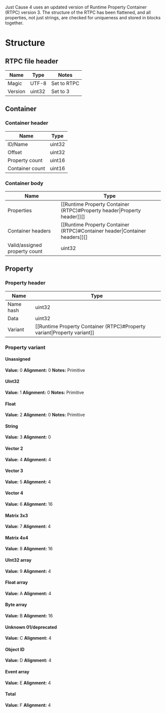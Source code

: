 Just Cause 4 uses an updated version of Runtime Property Container (RTPC) version 3. The structure of the RTPC has been flattened, and all properties, not just strings, are checked for uniqueness and stored in blocks together.
# Structure
## RTPC file header
| Name | Type | Notes |
| ---- | ---- | ---- |
| Magic | UTF-8 | Set to RTPC |
| Version | uint32 | Set to 3 |
## Container
### Container header
| Name | Type |
| ---- | ---- |
| ID/Name | uint32 |
| Offset | uint32 |
| Property count | uint16 |
| Container count | uint16 |
### Container body
| Name | Type |
| ---- | ---- |
| Properties | [[Runtime Property Container (RTPC)#Property header\|Property header]][] |
| Container headers | [[Runtime Property Container (RTPC)#Container header\|Container headers]][] |
| Valid/assigned property count | uint32 |
## Property
### Property header
| Name | Type |
| ---- | ---- |
| Name hash | uint32 |
| Data | uint32 |
| Variant | [[Runtime Property Container (RTPC)#Property variant\|Property variant]] |
### Property variant
#### Unassigned
**Value:** 0
**Alignment:** 0
**Notes:** Primitive
#### UInt32
**Value:** 1
**Alignment:** 0
**Notes:** Primitive
#### Float
**Value:** 2
**Alignment:** 0
**Notes:** Primitive
#### String
**Value:** 3
**Alignment:** 0
#### Vector 2
**Value:** 4
**Alignment:** 4
#### Vector 3
**Value:** 5
**Alignment:** 4
#### Vector 4
**Value:** 6
**Alignment:** 16
#### Matrix 3x3
**Value:** 7
**Alignment:** 4
#### Matrix 4x4
**Value:** 8
**Alignment:** 16
#### UInt32 array
**Value:** 9
**Alignment:** 4
#### Float array
**Value:** A
**Alignment:** 4
#### Byte array
**Value:** B
**Alignment:** 16
#### Unknown 01/deprecated
**Value:** C
**Alignment:** 4
#### Object ID
**Value:** D
**Alignment:** 4
#### Event array
**Value:** E
**Alignment:** 4
#### Total
**Value:** F
**Alignment:** 4
